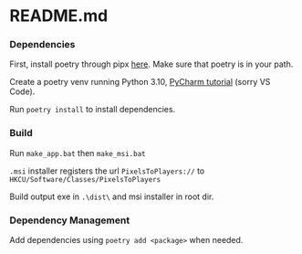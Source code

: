 # README.md

### Dependencies

First, install poetry through pipx [here](href:https://python-poetry.org/docs/#installing-with-pipx). Make sure that poetry is in your path.

Create a poetry venv running Python 3.10, [PyCharm tutorial](https://www.jetbrains.com/help/pycharm/poetry.html#poetry-env) (sorry VS Code).

Run `poetry install` to install dependencies.

### Build
Run `make_app.bat` then `make_msi.bat`

`.msi` installer registers the url `PixelsToPlayers://` to `HKCU/Software/Classes/PixelsToPlayers`

Build output exe in `.\dist\` and msi installer in root dir.

### Dependency Management

Add dependencies using `poetry add <package>` when needed.